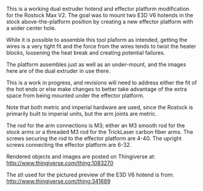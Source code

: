This is a working dual extruder hotend and effector platform modification for the Rostock Max V2. The goal was to mount two E3D V6 hotends in the stock above-the-platform position by creating a new effector platform with a wider center hole. 

While it is possible to assemble this tool plaform as intended, getting the wires is a very tight fit and the force from the wires tends to twist the heater blocks, loosening the heat break and creating potential failures. 

The platform assembles just as well as an under-mount, and the images here are of the dual extruder in use there. 

This is a work in progress, and revisions will need to address either the fit of the hot ends or  else make changes to better take advantage of the extra space from being mounted under the effector platform. 

Note that both metric and imperial hardware are used, since the Rostock is primarily built to imperial units, but the arm joints are metric. 

The rod for the arm connections is M3; either an M3 smooth rod for the stock arms or a threaded M3 rod for the TrickLaser carbon fiber arms. 
The screws securing the rod to the effector platform are 4-40. 
The upright screws connecting the effector platform are 6-32. 

Rendered objects and images are posted on Thingiverse at: http://www.thingiverse.com/thing:1083270

The stl used for the pictured preview of the E3D V6 hotend is from: http://www.thingiverse.com/thing:341689
